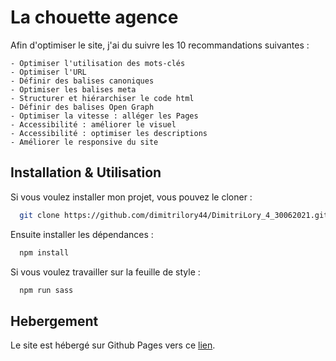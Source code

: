 # La chouette agence

Afin d'optimiser le site, j'ai du suivre les 10 recommandations suivantes :

    - Optimiser l'utilisation des mots-clés
    - Optimiser l'URL
    - Définir des balises canoniques
    - Optimiser les balises meta
    - Structurer et hiérarchiser le code html
    - Définir des balises Open Graph
    - Optimiser la vitesse : alléger les Pages
    - Accessibilité : améliorer le visuel
    - Accessibilité : optimiser les descriptions
    - Améliorer le responsive du site

## Installation & Utilisation

Si vous voulez installer mon projet, vous pouvez le cloner :

```bash
  git clone https://github.com/dimitrilory44/DimitriLory_4_30062021.git
```
Ensuite installer les dépendances :

```bash
  npm install
```
Si vous voulez travailler sur la feuille de style :

```bash
  npm run sass 
```
## Hebergement

Le site est hébergé sur Github Pages vers ce [lien](https://dimitrilory44.github.io/DimitriLory_4_30062021/index.html).
